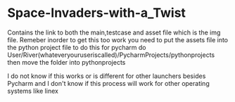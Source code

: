 # Space-Invaders-with-a_Twist
Contains the link to both the main,testcase and asset file which is the img file.
Remeber inorder to get this too work you need to put the assets file into the python project file 
to do this for pycharm do
User/River(whateveryouruseriscalled)/PycharmProjects/pythonprojects then move the folder into pythonprojects

I do not know if this works or is different for other launchers besides Pycharm and I don't know if this process will work for other operating systems like linex
